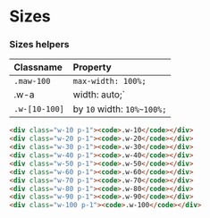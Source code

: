 # Sizes

### Sizes helpers
| Classname    | Property   |
|:-------------|:-----------|
| `.maw-100` | `max-width: 100%;` |
| .w-a | width: auto;` |
| `.w-[10-100]` | by `10` width: `10%~100%;` |

```html
<div class="w-10 p-1"><code>.w-10</code></div>
<div class="w-20 p-1"><code>.w-20</code></div>
<div class="w-30 p-1"><code>.w-30</code></div>
<div class="w-40 p-1"><code>.w-40</code></div>
<div class="w-50 p-1"><code>.w-50</code></div>
<div class="w-60 p-1"><code>.w-60</code></div>
<div class="w-70 p-1"><code>.w-70</code></div>
<div class="w-80 p-1"><code>.w-80</code></div>
<div class="w-90 p-1"><code>.w-90</code></div>
<div class="w-100 p-1"><code>.w-100</code></div>
```
